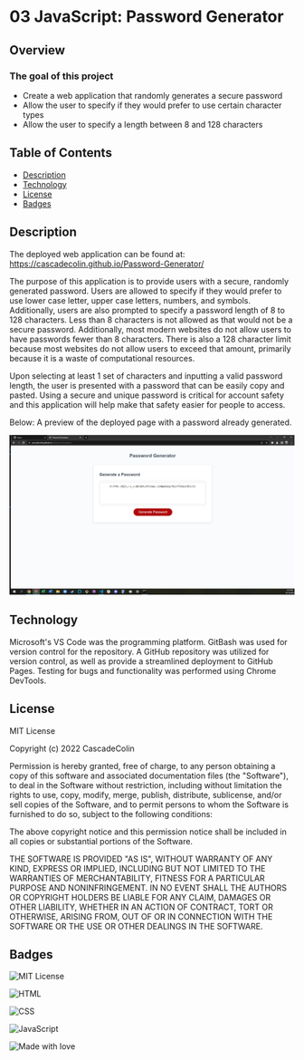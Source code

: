 # 03 JavaScript: Password Generator

## Overview

### The goal of this project

- Create a web application that randomly generates a secure password
- Allow the user to specify if they would prefer to use certain character types
- Allow the user to specify a length between 8 and 128 characters

## Table of Contents

- [Description](#Description)
- [Technology](#Technology)
- [License](#license)
- [Badges](#badges)

## Description

The deployed web application can be found at: https://cascadecolin.github.io/Password-Generator/

The purpose of this application is to provide users with a secure, randomly generated password. Users are allowed to specify if they would prefer to use lower case letter, upper case letters, numbers, and symbols. Additionally, users are also prompted to specify a password length of 8 to 128 characters. Less than 8 characters is not allowed as that would not be a secure password. Additionally, most modern websites do not allow users to have passwords fewer than 8 characters. There is also a 128 character limit because most websites do not allow users to exceed that amount, primarily because it is a waste of computational resources.

Upon selecting at least 1 set of characters and inputting a valid password length, the user is presented with a password that can be easily copy and pasted. Using a secure and unique password is critical for account safety and this application will help make that safety easier for people to access.

Below: A preview of the deployed page with a password already generated.

![Deployed Page](./Assets/Images/deployedPage.png)

## Technology

Microsoft's VS Code was the programming platform. GitBash was used for version control for the repository. A GitHub repository was utilized for version control, as well as provide a streamlined deployment to GitHub Pages. Testing for bugs and functionality was performed using Chrome DevTools.

## License

MIT License

Copyright (c) 2022 CascadeColin

Permission is hereby granted, free of charge, to any person obtaining a copy
of this software and associated documentation files (the "Software"), to deal in the Software without restriction, including without limitation the rights to use, copy, modify, merge, publish, distribute, sublicense, and/or sell copies of the Software, and to permit persons to whom the Software is furnished to do so, subject to the following conditions:

The above copyright notice and this permission notice shall be included in all copies or substantial portions of the Software.

THE SOFTWARE IS PROVIDED "AS IS", WITHOUT WARRANTY OF ANY KIND, EXPRESS OR IMPLIED, INCLUDING BUT NOT LIMITED TO THE WARRANTIES OF MERCHANTABILITY, FITNESS FOR A PARTICULAR PURPOSE AND NONINFRINGEMENT. IN NO EVENT SHALL THE AUTHORS OR COPYRIGHT HOLDERS BE LIABLE FOR ANY CLAIM, DAMAGES OR OTHER LIABILITY, WHETHER IN AN ACTION OF CONTRACT, TORT OR OTHERWISE, ARISING FROM, OUT OF OR IN CONNECTION WITH THE SOFTWARE OR THE USE OR OTHER DEALINGS IN THE SOFTWARE.

## Badges

![MIT License](https://img.shields.io/badge/License-MIT-brightgreen)

![HTML](https://img.shields.io/badge/HTML-15%25-blue)

![CSS](https://img.shields.io/badge/CSS-18.8%25-lightgrey)

![JavaScript](https://img.shields.io/badge/JavaScript-66.2%25-yellow)

![Made with love](https://img.shields.io/badge/Made%20With-Love-pink)

